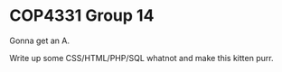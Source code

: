 # COP4331 Group 14

Gonna get an A.

Write up some CSS/HTML/PHP/SQL whatnot and make this kitten purr.
